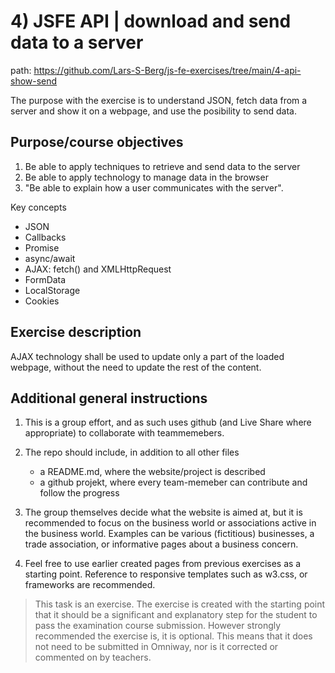 # 4) JSFE API | download and send data to a server

path: <https://github.com/Lars-S-Berg/js-fe-exercises/tree/main/4-api-show-send>

The purpose with the exercise is to understand JSON, fetch data from a server and show it on a webpage, and use the posibility to send data.

## Purpose/course objectives

1. Be able to apply techniques to retrieve and send data to the server
2. Be able to apply technology to manage data in the browser
3. "Be able to explain how a user communicates with the server".

Key concepts

- JSON
- Callbacks
- Promise
- async/await
- AJAX: fetch() and XMLHttpRequest
- FormData
- LocalStorage
- Cookies

## Exercise description

AJAX technology shall be used to update only a part of the loaded webpage, without the need to update the rest of the content.

## Additional general instructions

1. This is a group effort, and as such uses github (and Live Share where appropriate) to collaborate with teammemebers.

2. The repo should include, in addition to all other files
    - a README.md, where the website/project is described
    - a github projekt, where every team-memeber can contribute and follow the progress

3. The group themselves decide what the website is aimed at, but it is recommended to focus on the business world or associations active in the business world. Examples can be various (fictitious) businesses, a trade association, or informative pages about a business concern.

4. Feel free to use earlier created pages from previous exercises as a starting point. Reference to responsive templates such as w3.css, or frameworks are recommended.

> This task is an exercise. The exercise is created with the starting point that it should be a significant and explanatory step for the student to pass the examination course submission. However strongly recommended the exercise is, it is optional. This means that it does not need to be submitted in Omniway, nor is it corrected or commented on by teachers.
